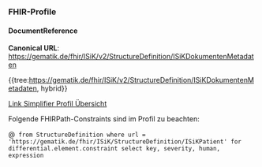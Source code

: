 ### FHIR-Profile

#### DocumentReference
**Canonical URL**: https://gematik.de/fhir/ISiK/v2/StructureDefinition/ISiKDokumentenMetadaten

{{tree:https://gematik.de/fhir/ISiK/v2/StructureDefinition/ISiKDokumentenMetadaten, hybrid}}

[Link Simplifier Profil Übersicht](https://simplifier.net/ISiK-Dokumentenaustausch/ISiKDokumentenMetadaten)

Folgende FHIRPath-Constraints sind im Profil zu beachten:

@``` from StructureDefinition where url = 'https://gematik.de/fhir/ISiK/StructureDefinition/ISiKPatient' for differential.element.constraint select key, severity, human, expression```

